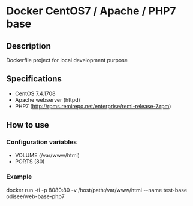 # Docker CentOS7 / Apache / PHP7 base

## Description
Dockerfile project for local development purpose

## Specifications
* CentOS 7.4.1708
* Apache webserver (httpd)
* PHP7 (http://rpms.remirepo.net/enterprise/remi-release-7.rpm)

## How to use
### Configuration variables
* VOLUME (/var/www/html)
* PORTS (80)

### Example
docker run -ti -p 8080:80 -v /host/path:/var/www/html --name test-base odisee/web-base-php7